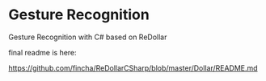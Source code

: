 # Gesture Recognition

Gesture Recognition with C# based on ReDollar

final readme is here: 

https://github.com/fincha/ReDollarCSharp/blob/master/Dollar/README.md
